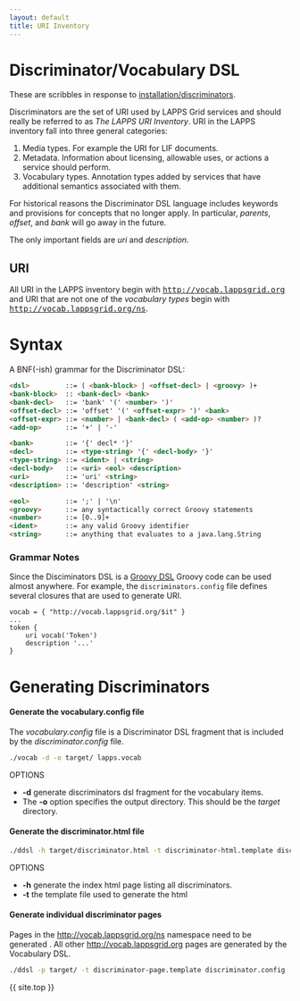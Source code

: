 ```yaml
---
layout: default
title: URI Inventory
---
```


# Discriminator/Vocabulary DSL

<div class="note">These are scribbles in response to <a href="/installation/discriminators.html">installation/discriminators</a>.
</div>

Discriminators are the set of URI used by LAPPS Grid services and should really be referred to as *The LAPPS URI Inventory*. URI in the LAPPS inventory fall into three general categories:

1. Media types. For example the URI for LIF documents.
1. Metadata. Information about licensing, allowable uses, or actions a service should perform.
1. Vocabulary types.  Annotation types added by services that have additional semantics associated with them.

For historical reasons the Discriminator DSL language includes keywords and provisions for concepts that no longer apply.  In particular, *parents*, *offset*, and *bank* will go away in the future.

The only important fields are *uri* and *description*.  

## URI

All URI in the LAPPS inventory begin with <tt>http://vocab.lappsgrid.org</tt> and URI that are not one of the *vocabulary types* begin with <tt>http://vocab.lappsgrid.org/ns</tt>.

# Syntax

A BNF(-ish) grammar for the Discriminator DSL:

```html
<dsl>         ::= ( <bank-block> | <offset-decl> | <groovy> )+
<bank-block>  :: <bank-decl> <bank>
<bank-decl>   ::= 'bank' '(' <number> ')' 
<offset-decl> ::= 'offset' '(' <offset-expr> ')' <bank>
<offset-expr> ::= <number> | <bank-decl> ( <add-op> <number> )?
<add-op>      ::= '+' | '-'

<bank>        ::= '{' decl* '}'
<decl>        ::= <type-string> '{' <decl-body> '}'
<type-string> ::= <ident> | <string>
<decl-body>   ::= <uri> <eol> <description>
<uri>         ::= 'uri' <string>
<description> ::= 'description' <string>

<eol>         ::= ';' | '\n'
<groovy>      ::= any syntactically correct Groovy statements
<number>      ::= [0..9]+
<ident>       ::= any valid Groovy identifier
<string>      ::= anything that evaluates to a java.lang.String
```


### Grammar Notes

Since the Disciminators DSL is a [Groovy DSL](technical/dsl) Groovy code can be used almost anywhere. For example, the `discriminators.config` file defines several closures that are used to generate URI.

```
vocab = { "http://vocab.lappsgrid.org/$it" }
...
token {
	uri vocab('Token')
	description '...'
}
```

# Generating Discriminators

#### Generate the vocabulary.config file

The *vocabulary.config* file is a Discriminator DSL fragment that is included by the *discriminator.config* file.

```bash
./vocab -d -o target/ lapps.vocab
```

OPTIONS

- **-d** generate discriminators dsl fragment for the vocabulary items.
- The **-o** option specifies the output directory. This should be the *target* directory.

#### Generate the discriminator.html file

```bash
./ddsl -h target/discriminator.html -t discriminator-html.template discriminator.config
```

OPTIONS

- **-h** generate the index html page listing all discriminators. 
- **-t** the template file used to generate the html

#### Generate individual discriminator pages

Pages in the http://vocab.lappsgrid.org/ns namespace need to be generated . All other http://vocab.lappsgrid.org pages are generated by the Vocabulary DSL.

```bash
./ddsl -p target/ -t discriminator-page.template discriminator.config
```
 
{{ site.top }}

